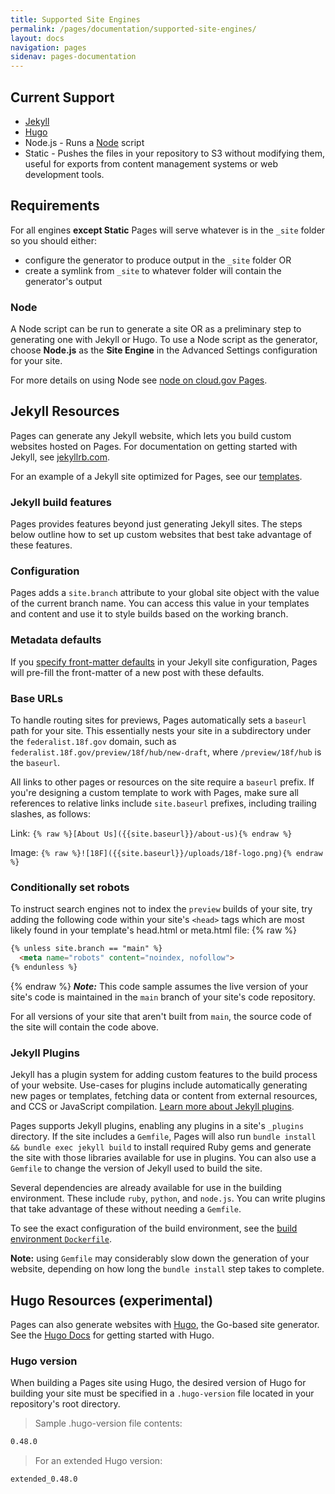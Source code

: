 ```yaml
---
title: Supported Site Engines
permalink: /pages/documentation/supported-site-engines/
layout: docs
navigation: pages
sidenav: pages-documentation
---
```


## Current Support
- [Jekyll](http://jekyllrb.com)
- [Hugo](https://gohugo.io/)
- Node.js - Runs a [Node](https://nodejs.org) script
- Static - Pushes the files in your repository to S3 without modifying them, useful for exports from content management systems or web development tools.

## Requirements
For all engines **except Static** Pages will serve whatever is in the `_site` folder so you should either:
- configure the generator to produce output in the `_site` folder OR
- create a symlink from `_site` to whatever folder will contain the generator's output

### Node
A Node script can be run to generate a site OR as a preliminary step to generating one with Jekyll or Hugo. To use a Node script as the generator, choose **Node.js** as the **Site Engine** in the Advanced Settings configuration for your site.

For more details on using Node see [node on cloud.gov Pages]({{site.baseurl}}/pages/documentation/node-on-pages).

## Jekyll Resources
Pages can generate any Jekyll website, which lets you build custom websites hosted on Pages. For documentation on getting started with Jekyll, see [jekyllrb.com](http://jekyllrb.com/).

For an example of a Jekyll site optimized for Pages, see our [templates]({{site.baseurl}}/pages/documentation/templates/).

### Jekyll build features

Pages provides features beyond just generating Jekyll sites. The steps below outline how to set up custom websites that best take advantage of these features.

### Configuration

Pages adds a `site.branch` attribute to your global site object with the value of the current branch name. You can access this value in your templates and content and use it to style builds based on the working branch.

### Metadata defaults

If you [specify front-matter defaults](http://jekyllrb.com/docs/configuration/#front-matter-defaults) in your Jekyll site configuration, Pages will pre-fill the front-matter of a new post with these defaults.

### Base URLs

To handle routing sites for previews, Pages automatically sets a `baseurl` path for your site. This essentially nests your site in a subdirectory under the `federalist.18f.gov` domain, such as `federalist.18f.gov/preview/18f/hub/new-draft`, where `/preview/18f/hub` is the `baseurl`.

All links to other pages or resources on the site require a `baseurl` prefix. If you're designing a custom template to work with Pages, make sure all references to relative links include `site.baseurl` prefixes, including trailing slashes, as follows:

Link: `{% raw %}[About Us]({{site.baseurl}}/about-us){% endraw %}`

Image: `{% raw %}![18F]({{site.baseurl}}/uploads/18f-logo.png){% endraw %}`

### Conditionally set robots

To instruct search engines not to index the `preview` builds of your site, try adding the following code within your site's `<head>` tags which are most likely found in your template's head.html or meta.html file:
{% raw %}
```markdown
{% unless site.branch == "main" %}
  <meta name="robots" content="noindex, nofollow">
{% endunless %}
```
{% endraw %}
***Note:*** This code sample assumes the live version of your site's code is maintained in the `main` branch of your site's code repository.

For all versions of your site that aren't built from `main`, the source code of the site will contain the code above.

### Jekyll Plugins

Jekyll has a plugin system for adding custom features to the build process of your website. Use-cases for plugins include automatically generating new pages or templates, fetching data or content from external resources, and CCS or JavaScript compilation. [Learn more about Jekyll plugins](http://jekyllrb.com/docs/plugins/).

Pages supports Jekyll plugins, enabling any plugins in a site's `_plugins` directory. If the site includes a `Gemfile`, Pages will also run `bundle install && bundle exec jekyll build` to install required Ruby gems and generate the site with those libraries available for use in plugins. You can also use a `Gemfile` to change the version of Jekyll used to build the site.

Several dependencies are already available for use in the building environment. These include `ruby`, `python`, and `node.js`. You can write plugins that take advantage of these without needing a `Gemfile`.

To see the exact configuration of the build environment, see the [build environment `Dockerfile`](https://github.com/cloud-gov/pages-build-container/blob/main/Dockerfile).

**Note:** using `Gemfile` may considerably slow down the generation of your website, depending on how long the `bundle install` step takes to complete.

## Hugo Resources (experimental)

Pages can also generate websites with [Hugo](http://gohugo.io/), the Go-based site generator. See the [Hugo Docs](https://gohugo.io/documentation/) for getting started with Hugo.

### Hugo version

When building a Pages site using Hugo, the desired version of Hugo for building your site must be specified in a `.hugo-version` file located in your repository's root directory.
>Sample .hugo-version file contents:
```markdown
0.48.0
```
>For an extended Hugo version:
```markdown
extended_0.48.0
```
